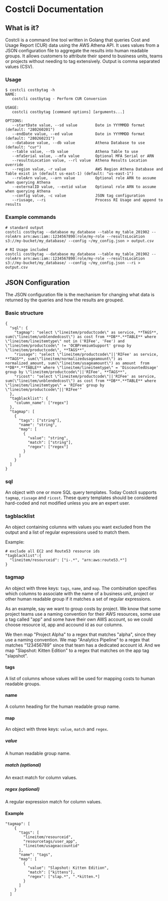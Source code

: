 # Costcli Documentation

## What is it?

Costcli is a command line tool written in Golang that queries Cost and Usage Report (CUR) data using the AWS Athena API. It uses values from a JSON configuration file to aggregate the results into human readable groups. It allows customers to attribute their spend to business units, teams or projects without needing to tag extensively. Output is comma separated values (CSV).

### Usage

```
$ costcli costbytag -h
NAME:
   costcli costbytag - Perform CUR Conversion

USAGE:
   costcli costbytag [command options] [arguments...]

OPTIONS:
   --startDate value, --sd value        Date in YYYMMDD format (default: "280260201")
   --endDate value, --ed value          Date in YYYMMDD format (default: "280260231")
   --database value, --db value         Athena Database to use (default: "cur")
   --table value, --tb value            Athena Table to use
   --mfaSerial value, --mfa value       Optional MFA Serial or ARN
   --resultsLocation value, --rl value  Athena Results Location override
   --region value, -r value             AWS Region Athena Database and Table exist in (default us-east-1) (default: "us-east-1")
   --roleArn value, --arn value         Optional role ARN to assume when querying Athena
   --externalID value, --extid value    Optional role ARN to assume when querying Athena
   --config value, -c value             JSON tag configuration
   --riusage, --ri                      Process RI Usage and append to results
```

### Example commands
```
# standard output
costcli costbytag --database my_database --table my_table_201902 --roleArn arn:aws:iam::1234567890:role/my-role --resultsLocation s3://my-bucket/my_database/ --config ~/my_config.json > output.csv

# RI Usage included
costcli costbytag --database my_database --table my_table_201902 --roleArn arn:aws:iam::1234567890:role/my-role --resultsLocation s3://my-bucket/my_database/ --config ~/my_config.json --ri > output.csv
```

## JSON Configuration

The JSON configuration file is the mechanism for changing what data is returned by the queries and how the results are grouped. 

### Basic structure
```
{
  "sql": {
    "tagmap": "select \"lineitem/productcode\" as service, **TAGS**, sum(\"lineitem/unblendedcost\") as cost from **DB**.**TABLE** where \"lineitem/lineitemtype\" not in ('RIFee', 'Fee') and \"lineitem/productcode\" != 'OCBPremiumSupport' group by \"lineitem/productcode\", **TAGS**",
    "riusage": "select \"lineitem/productcode\"||'RIFee' as service, **TAGS**, sum(\"lineitem/normalizedusageamount\") as normalized_amount, sum(\"lineitem/usageamount\") as amount  from **DB**.**TABLE** where \"lineitem/lineitemtype\" = 'DiscountedUsage' group by \"lineitem/productcode\"||'RIFee', **TAGS**",
    "ricost": "select \"lineitem/productcode\"||'RIFee' as service,  sum(\"lineitem/unblendedcost\") as cost from **DB**.**TABLE** where \"lineitem/lineitemtype\" = 'RIFee' group by \"lineitem/productcode\"||'RIFee'"
  },
  "tagblacklist": {
    "column_name": ["regex"]
  },
  "tagmap": [
    {
      "tags": ["string"],
      "name": "string",
      "map": [
        {
          "value": "string",
          "match": ["string"],
          "regex": ["regex"]
        }
      ]
    }
  ]
}
```

### sql
An object with one or more SQL query templates. Today Costcli supports `tagmap`, `riusage` and `ricost`. These query templates should be considered hard-coded and not modified unless you are an expert user.

### tagblacklist
An object containing columns with values you want excluded from the output and a list of regular expressions used to match them.

Example:

```
# exclude all EC2 and Route53 resource ids
"tagblacklist":{
  "lineitem/resourceid": ["i-.*", "arn:aws:route53.*"]
}
```

### tagmap

An object with three keys: `tags`, `name`, and `map`. The combination specifies which columns to associate with the name of a business unit, project or other human readable group if it matches a set of regular expressions.

As an example, say we want to group costs by project. We know that some project teams use a naming convention for their AWS resources, some use a tag called "app" and some have their own AWS account, so we could choose resource id, app and accound id as our columns.

We then map "Project Alpha" to a regex that matches "alpha", since they use a naming convention. We map "Analytics Pipeline" to a regex that matches "123456789" since that team has a dedicated account id. And we map "Slapshot: Kitten Edition" to a regex that matches on the app tag "slapshot".
 
#### tags

A list of columns whose values will be used for mapping costs to human readable groups.

#### name

A column heading for the human readable group name.

#### map

An object with three keys: `value`, `match` and `regex`.

##### value

A human readable group name.

##### match _(optional)_

An exact match for column values. 

##### regex _(optional)_

A regular expression match for column values.

#### Example

```
"tagmap": [
    {
      "tags": [
        "lineitem/resourceid", 
        "resourcetags/user_app", 
        "lineitem/usageaccountid"
      ],
      "name": "tags",
      "map": [
        {
          "value": "Slapshot: Kitten Edition",
          "match": ["kittens"],
          "regex": ["slap.*", ".*kitten.*]
        }
      ]
    }
  ]
```




